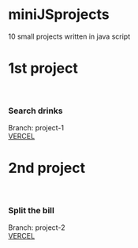 # miniJSprojects
10 small projects written in java script

<h1>1st project</h1><br>
<h3>Search drinks</h3>

Branch: project-1 <br>
[VERCEL](https://pierreswtich-project-1.vercel.app/)

<h1>2nd project</h1><br>
<h3>Split the bill</h3>

Branch: project-2 <br>
[VERCEL](https://pierreswtich-project2.vercel.app/)